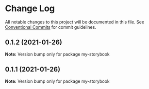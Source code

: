 # Change Log

All notable changes to this project will be documented in this file.
See [Conventional Commits](https://conventionalcommits.org) for commit guidelines.

## 0.1.2 (2021-01-26)

**Note:** Version bump only for package my-storybook





## 0.1.1 (2021-01-26)

**Note:** Version bump only for package my-storybook
